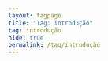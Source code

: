 ```yaml
---
layout: tagpage
title: "Tag: introdução"
tag: introdução
hide: true
permalink: /tag/introdução
---
```


